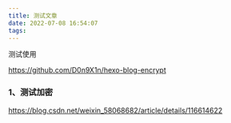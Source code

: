 ```yaml
---
title: 测试文章
date: 2022-07-08 16:54:07
tags:
---
```


测试使用

https://github.com/D0n9X1n/hexo-blog-encrypt

### 1、测试加密

https://blog.csdn.net/weixin_58068682/article/details/116614622

